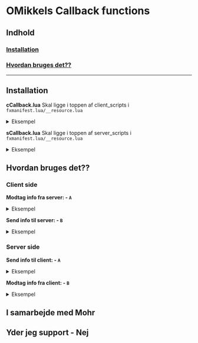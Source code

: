 # OMikkels Callback functions

## Indhold

### [Installation](#installation-1)
### [Hvordan bruges det??](#hvordan-bruges-det-1)

---

## Installation

**cCallback.lua**
Skal ligge i toppen af client_scripts i `fxmanifest.lua/__resource.lua`
<details>
<summary>Eksempel</summary>
```lua
client_scripts {
    "cCallback.lua",
    "client.lua"
}
```
</details>


**sCallback.lua**
Skal ligge i toppen af server_scripts i `fxmanifest.lua/__resource.lua`
<details>
<summary>Eksempel</summary>
    ```lua
    server_scripts {
        "sCallback.lua",
        "server.lua"
    }
    ```
</details>

## Hvordan bruges det??

### Client side

**Modtag info fra server: - `A`**
<details>
<summary>Eksempel</summary>
    ```lua
        local args, du, skal, bruge = "Dette ", "Callback ", "Er ", "Måske "
        cCallback:TriggerServerCallback("NavnPåMitCallback", {args, du, skal, bruge}, function(values)
            print(values) -- Values er resultatet fra serverside // Dette Callback Er Måske Lavet af OMikkel
        end)
    ```
</details>

**Send info til server: - `B`**
<details>
<summary>Eksempel</summary>
    ```lua
        cCallback:RegisterClientCallback("GetCoords", function()
            local ped = GetPlayerPed(-1)
            local coords = GetEntityCoords(ped, true)
            return coords
        end)
    ```
</details>

### Server side

**Send info til client: - `A`**
<details>
<summary>Eksempel</summary>
    ```lua
        sCallback:RegisterServerCallback("NavnPåMitCallback", function(args, du, skal, bruge)
            local callbackText = args..du..skal..bruge.."Lavet af OMikkel"
            return callbackText
        end)
    ```
</details>

**Modtag info fra client: - `B`**
<details>
<summary>Eksempel</summary>
    ```lua
        sCallback:TriggerClientCallback(source, "GetCoords", {}, function(coords)
            print(coords) -- vector3(x, y, z)
        end)
    ```
</details>

## I samarbejde med Mohr

## Yder jeg support - Nej
